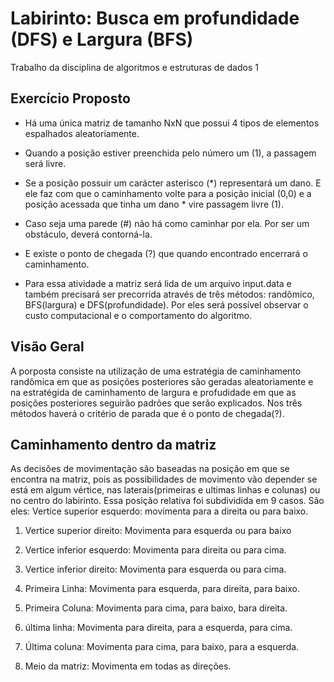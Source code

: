 # Labirinto: Busca em profundidade (DFS) e Largura (BFS)
 Trabalho da disciplina de algoritmos e estruturas de dados 1

## Exercício Proposto 

 - Há uma única matriz de tamanho NxN que possui 4 tipos de elementos espalhados aleatoriamente.

 - Quando a posição estiver preenchida pelo número um (1), a passagem será livre.

 - Se a posição possuir um carácter asterisco (*)  representará um dano. E ele faz com que o caminhamento volte para a posição inicial (0,0) e a posição acessada que tinha um dano * vire passagem livre (1).

 - Caso seja uma parede (#) não há como caminhar por ela. Por ser um obstáculo, deverá contorná-la.

 - E existe o ponto de chegada (?) que quando encontrado encerrará o caminhamento.

 - Para essa atividade a matriz será lida de um arquivo input.data e também precisará ser precorrida através de três métodos: randômico, BFS(largura) e DFS(profundidade). Por eles será possível observar o custo computacional e o comportamento do algoritmo.

## Visão Geral

A porposta consiste na utilização de uma estratégia  de caminhamento randômica em que as posições posteriores são geradas aleatoriamente e na estratégida de caminhamento de largura e profudidade em que as posições posteriores seguirão padrões que serão explicados. Nos três métodos haverá o critério de parada que é o ponto de chegada(?).

## Caminhamento dentro da matriz

As decisões de movimentação são baseadas na posição em que se encontra na matriz, pois as possibilidades de movimento vão depender se está em algum vértice, nas laterais(primeiras e ultimas linhas e colunas) ou no centro do labirinto. Essa posição relativa foi subdividida em 9 casos. São eles:
Vertice superior esquerdo: movimenta para a direita ou para baixo.
1. Vertice superior direito: Movimenta para esquerda ou para baixo

2. Vertice inferior esquerdo: Movimenta para direita ou para cima.

3. Vertice inferior direito: Movimenta para esquerda ou para cima.

4. Primeira Linha: Movimenta para esquerda, para direita, para baixo.

5. Primeira Coluna: Movimenta para cima, para baixo, bara direita.

6. última linha: Movimenta para direita, para a esquerda, para cima.

7. Última coluna: Movimenta para cima, para baixo, para a esquerda.

8. Meio da matriz: Movimenta em todas as direções.   


